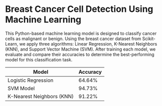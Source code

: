 # Breast Cancer Cell Detection Using Machine Learning

This Python-based machine learning model is designed to classify cancer cells as malignant or benign. Using the breast cancer dataset from Scikit-Learn, we apply three algorithms: Linear Regression, K-Nearest Neighbors (KNN), and Support Vector Machine (SVM). After training each model, we evaluate and compare their accuracies to determine the best-performing model for this classification task.

| Model                     | Accuracy    | 
|---------------------------|-------------|
| Logistic Regression       | 64.64%      | 
| SVM Model                 | 94.73%      | 
| K-Nearest Neighbors (KNN) | 91.22%      | 
